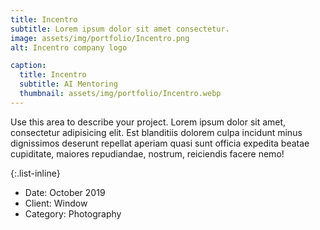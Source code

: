 ```yaml
---
title: Incentro
subtitle: Lorem ipsum dolor sit amet consectetur.
image: assets/img/portfolio/Incentro.png
alt: Incentro company logo

caption:
  title: Incentro
  subtitle: AI Mentoring
  thumbnail: assets/img/portfolio/Incentro.webp
---
```

Use this area to describe your project. Lorem ipsum dolor sit amet, consectetur adipisicing elit. Est blanditiis dolorem culpa incidunt minus dignissimos deserunt repellat aperiam quasi sunt officia expedita beatae cupiditate, maiores repudiandae, nostrum, reiciendis facere nemo!

{:.list-inline}
- Date: October 2019
- Client: Window
- Category: Photography


